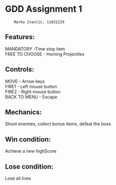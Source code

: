 # GDD Assignment 1
        Marko Ivančić, 11832229

## Features:
 MANDATORY -Time stop item  
 FREE TO CHOOSE - Homing Projectiles

## Controls:
 MOVE - Arrow keys  
 FIRE1 - Left mouse button  
 FIRE2 - Right mouse button  
 BACK TO MENU - Escape  

## Mechanics:
Shoot enemies, collect bonus items, defeat the boss

## Win condition:
Achieve a new highScore

## Lose condition:
Lose all lives
